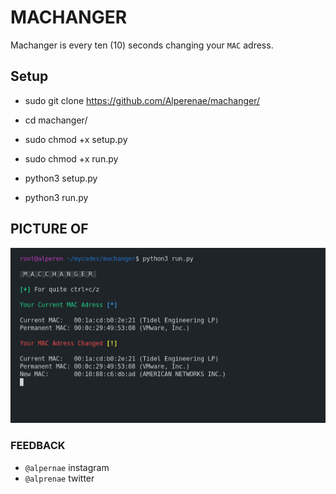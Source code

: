 # MACHANGER

Machanger is every ten (10) seconds changing your `MAC` adress.

## Setup

+ sudo git clone https://github.com/Alperenae/machanger/

+ cd machanger/

+ sudo chmod +x setup.py

+ sudo chmod +x run.py

+ python3 setup.py

+ python3 run.py

## PICTURE OF

![p](1.jpg)

### FEEDBACK 

+ `@alpernae` instagram
+ `@alprenae` twitter
